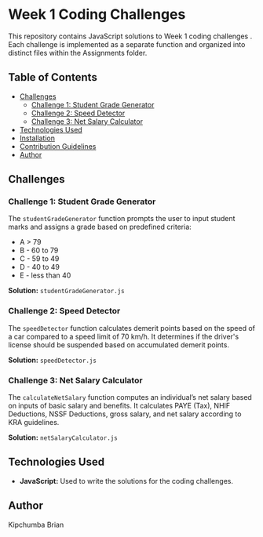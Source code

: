 # Week 1 Coding Challenges

This repository contains JavaScript solutions to Week 1 coding challenges . Each challenge is implemented as a separate function and organized into distinct files within the Assignments folder.

## Table of Contents

- [Challenges](#challenges)
  - [Challenge 1: Student Grade Generator](#challenge-1-student-grade-generator)
  - [Challenge 2: Speed Detector](#challenge-2-speed-detector)
  - [Challenge 3: Net Salary Calculator](#challenge-3-net-salary-calculator)
- [Technologies Used](#technologies-used)
- [Installation](#installation)
- [Contribution Guidelines](#contribution-guidelines)
- [Author](#author)

## Challenges

### Challenge 1: Student Grade Generator

The `studentGradeGenerator` function prompts the user to input student marks and assigns a grade based on predefined criteria:

- A > 79
- B - 60 to 79
- C - 59 to 49
- D - 40 to 49
- E - less than 40

**Solution:** `studentGradeGenerator.js`

### Challenge 2: Speed Detector

The `speedDetector` function calculates demerit points based on the speed of a car compared to a speed limit of 70 km/h. It determines if the driver's license should be suspended based on accumulated demerit points.

**Solution:** `speedDetector.js`

### Challenge 3: Net Salary Calculator

The `calculateNetSalary` function computes an individual’s net salary based on inputs of basic salary and benefits. It calculates PAYE (Tax), NHIF Deductions, NSSF Deductions, gross salary, and net salary according to KRA guidelines.

**Solution:** `netSalaryCalculator.js`

## Technologies Used

- **JavaScript:** Used to write the solutions for the coding challenges.

## Author

Kipchumba Brian
